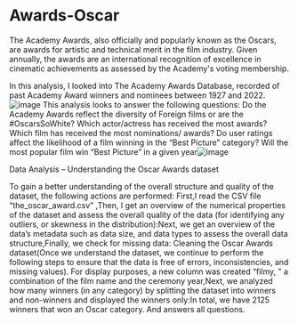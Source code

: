 # Awards-Oscar 
The Academy Awards, also officially and popularly known as the Oscars, are awards for artistic and technical merit in the film industry. Given annually, the awards are an international recognition of excellence in cinematic achievements as assessed by the Academy's voting membership. 

In this analysis, I looked into The Academy Awards Database, recorded of past Academy Award winners and nominees between 1927 and 2022.
![image](https://github.com/Saraseifi986/Awards-Oscar/assets/126350008/e3081d40-a373-4cc9-b0f4-797422b01073)
This analysis looks to answer the following questions:
Do the Academy Awards reflect the diversity of Foreign films or are the #OscarsSoWhite?
Which actor/actress has received the most awards?
Which film has received the most nominations/ awards?
Do user ratings affect the likelihood of a film winning in the “Best Picture” category? 
Will the most popular film win “Best Picture” in a given year![image](https://github.com/Saraseifi986/Awards-Oscar/assets/126350008/b28dab98-f050-4bf8-bcbd-563ea8f5d557)

Data Analysis –
Understanding the Oscar Awards dataset 

To gain a better understanding of the overall structure and quality of the dataset, the following actions are performed:
First,I read the CSV file “the_oscar_award.csv” ,Then, I get an overview of the numerical properties of the dataset and assess the overall quality of the data (for identifying any outliers, or skewness in the distribution):Next, we get an overview of the data’s metadata such as data size, and data types to assess the overall data structure,Finally, we check for missing data:
Cleaning the Oscar Awards dataset(Once we understand the dataset, we continue to perform the following steps to ensure that the data is free of errors, inconsistencies, and missing values). 
For display purposes, a new column was created “filmy, " a combination of the film name and the ceremony year,Next, we analyzed how many winners (in any category) by splitting the dataset into winners and non-winners and displayed the winners only:In total, we have 2125 winners that won an Oscar category.
And answers all questions.
